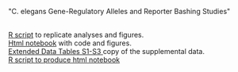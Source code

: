 "C. elegans Gene-Regulatory Alleles and Reporter Bashing Studies"

<br> [R script](https://github.com/jonathanfroehlich/Celegans_GeneRegAlleles_and_RepBashStudies/blob/main/Froehlich_Celegans_GeneRegAlleles_and_RepBashStudies.R) to replicate analyses and figures.
<br> [Html notebook](https://jonathanfroehlich.github.io/RNotebook_Froehlich_Celegans_GeneRegAlleles_and_RepBashStudies.nb.html) with code and figures.
<br> [Extended Data Tables S1-S3 ](https://github.com/jonathanfroehlich/Celegans_GeneRegAlleles_and_RepBashStudies/blob/main/Extended_Data_Tables_S1_S2_S3.xlsx) copy of the supplemental data.
<br> [R script to produce html notebook](https://github.com/jonathanfroehlich/Celegans_GeneRegAlleles_and_RepBashStudies/blob/main/RNotebook_Froehlich_Celegans_GeneRegAlleles_and_RepBashStudies.Rmd)
